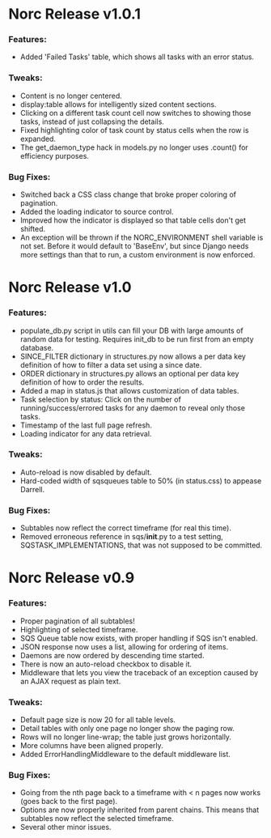 
Norc Release v1.0.1
===================

### Features:
  - Added 'Failed Tasks' table, which shows all tasks with an error status.

### Tweaks:
  - Content is no longer centered.
  - display:table allows for intelligently sized content sections.
  - Clicking on a different task count cell now switches to showing those tasks, instead of just collapsing the details.
  - Fixed highlighting color of task count by status cells when the row is expanded.
  - The get_daemon_type hack in models.py no longer uses .count() for efficiency purposes.

### Bug Fixes:
  - Switched back a CSS class change that broke proper coloring of pagination.
  - Added the loading indicator to source control.
  - Improved how the indicator is displayed so that table cells don't get shifted.
  - An exception will be thrown if the NORC_ENVIRONMENT shell variable is not set.  Before it would default to 'BaseEnv', but since Django needs more settings than that to run, a custom environment is now enforced.


Norc Release v1.0
=================

### Features:
  - populate_db.py script in utils can fill your DB with large amounts of random data for testing.  Requires init_db to be run first from an empty database.
  - SINCE_FILTER dictionary in structures.py now allows a per data key definition of how to filter a data set using a since date.
  - ORDER dictionary in structures.py allows an optional per data key definition of how to order the results.
  - Added a map in status.js that allows customization of data tables.
  - Task selection by status: Click on the number of running/success/errored tasks for any daemon to reveal only those tasks.
  - Timestamp of the last full page refresh.
  - Loading indicator for any data retrieval.

### Tweaks:
  - Auto-reload is now disabled by default.
  - Hard-coded width of sqsqueues table to 50% (in status.css) to appease Darrell.

### Bug Fixes:
  - Subtables now reflect the correct timeframe (for real this time).
  - Removed erroneous reference in sqs/__init__.py to a test setting, SQSTASK_IMPLEMENTATIONS, that was not supposed to be committed.


Norc Release v0.9
=================

### Features:
  - Proper pagination of all subtables!
  - Highlighting of selected timeframe.
  - SQS Queue table now exists, with proper handling if SQS isn't enabled.
  - JSON response now uses a list, allowing for ordering of items.
  - Daemons are now ordered by descending time started.
  - There is now an auto-reload checkbox to disable it.
  - Middleware that lets you view the traceback of an exception caused by an AJAX request as plain text.

### Tweaks:
  - Default page size is now 20 for all table levels.
  - Detail tables with only one page no longer show the paging row.
  - Rows will no longer line-wrap; the table just grows horizontally.
  - More columns have been aligned properly.
  - Added ErrorHandlingMiddleware to the default middleware list.

### Bug Fixes:
  - Going from the nth page back to a timeframe with < n pages now works (goes back to the first page).
  - Options are now properly inherited from parent chains.  This means that subtables now reflect the selected timeframe.
  - Several other minor issues.
